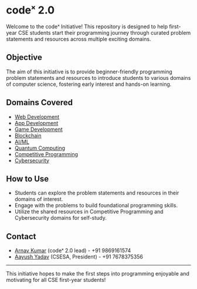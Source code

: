 # codeˣ 2.0

Welcome to the codeˣ Initiative! This repository is designed to help first-year CSE students start their programming journey through curated problem statements and resources across multiple exciting domains.

## Objective

The aim of this initiative is to provide beginner-friendly programming problem statements and resources to introduce students to various domains of computer science, fostering early interest and hands-on learning.

## Domains Covered

- [Web Development](https://github.com/CSESA-IITI/codeX-2.0/blob/main/Web%20Development/README.md)
- [App Development](https://github.com/CSESA-IITI/codeX-2.0/blob/main/App%20Development/README.md)
- [Game Development](https://github.com/CSESA-IITI/codeX-2.0/blob/main/Graphics%20Programming/README.md)
- [Blockchain](https://github.com/CSESA-IITI/codeX-2.0/blob/main/Blockchain/README.md)
- [AI/ML](https://github.com/CSESA-IITI/codeX-2.0/blob/main/AI%20ML/README.md)
- [Quantum Computing](https://github.com/CSESA-IITI/codeX-2.0/blob/main/Quantum%20Computing/README.md)
- [Competitive Programming](https://github.com/CSESA-IITI/codeX-2.0/blob/main/Competitive%20Programming/README.md)
- [Cybersecurity](https://github.com/CSESA-IITI/codeX-2.0/blob/main/Cybersecurity/README.md)

## How to Use

- Students can explore the problem statements and resources in their domains of interest.
- Engage with the problems to build foundational programming skills.
- Utilize the shared resources in Competitive Programming and Cybersecurity domains for self-study.

## Contact

- [Arnav Kumar](https://github.com/Stonky-Boi) (codeˣ 2.0 lead) - +91 9869161574
- [Aayush Yadav](https://github.com/drstrox) (CSESA, President) - +91 7678375356

---

This initiative hopes to make the first steps into programming enjoyable and motivating for all CSE first-year students!
